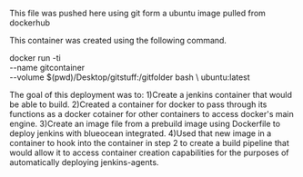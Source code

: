 This file was pushed here using git form a ubuntu image pulled from dockerhub

This container was created using the following command.

docker run -ti \
--name gitcontainer \
--volume $(pwd)/Desktop/gitstuff:/gitfolder
bash \ 
ubuntu:latest

The goal of this deployment was to:
1)Create a jenkins container that would be able to build.
2)Created a container for docker to pass through its functions as a docker cotainer for other containers to access docker's main engine.
3)Create an image file from a prebuild image using Dockerfile to deploy jenkins with blueocean integrated.
4)Used that new image in a container to hook into the container in step 2 to create a build pipeline that would allow it to access container creation capabilities for the purposes of automatically deploying jenkins-agents.
